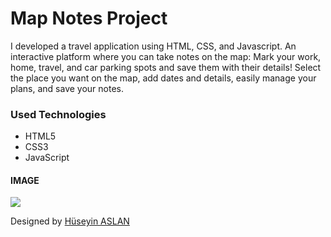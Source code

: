 <h1>Map Notes Project</h1>

I developed a travel application using HTML, CSS, and Javascript. An interactive platform where you can take notes on the map: Mark your work, home, travel, and car parking spots and save them with their details! Select the place you want on the map, add dates and details, easily manage your plans, and save your notes.


### Used Technologies
- HTML5
- CSS3
- JavaScript


<h4>IMAGE</h4>

![](images/Screen%20Recording%202024-04-18%20at%2008.49.25.21%20PM.gif)

Designed by <a href="https://www.linkedin.com/in/h%C3%BCseyin-aslan-128519203/" target="_blank">Hüseyin ASLAN</a> 
